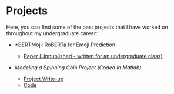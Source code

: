 # Projects

Here, you can find some of the past projects that I have worked on throughout my undergraduate career:

* *BERTMoji: RoBERTa for Emoji Prediction
  * [Paper (Unpublished - written for an undergraduate class)](https://drive.google.com/file/d/15pCXuuXyVsKYQDZ37r2uZbvuvj40JtVQ/view?usp=sharing)

* *Modeling a Spinning Coin Project (Coded in Matlab)* 
  * [Project Write-up](https://drive.google.com/file/d/1l5KWzLlplJEnYFJuH3vN-tACg81QU-UQ/view?usp=sharing)
  * [Code](https://drive.google.com/file/d/12B_3v4tgO6yS-2HzYFL33sp4K2YEVLL6/view?usp=sharing)

